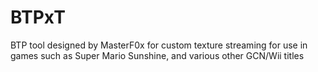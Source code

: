 # BTPxT
BTP tool designed by MasterF0x for custom texture streaming for use in games such as Super Mario Sunshine, and various other GCN/Wii titles
